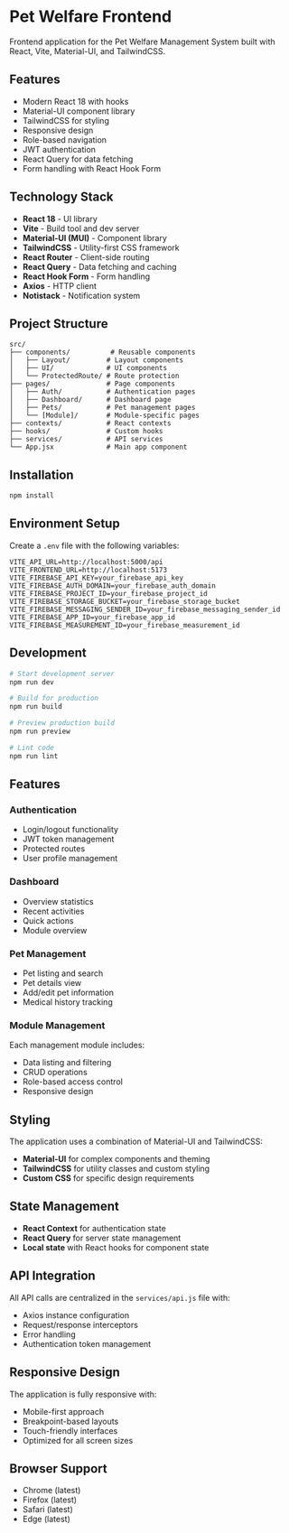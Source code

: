 # Pet Welfare Frontend

Frontend application for the Pet Welfare Management System built with React, Vite, Material-UI, and TailwindCSS.

## Features

- Modern React 18 with hooks
- Material-UI component library
- TailwindCSS for styling
- Responsive design
- Role-based navigation
- JWT authentication
- React Query for data fetching
- Form handling with React Hook Form

## Technology Stack

- **React 18** - UI library
- **Vite** - Build tool and dev server
- **Material-UI (MUI)** - Component library
- **TailwindCSS** - Utility-first CSS framework
- **React Router** - Client-side routing
- **React Query** - Data fetching and caching
- **React Hook Form** - Form handling
- **Axios** - HTTP client
- **Notistack** - Notification system

## Project Structure

```
src/
├── components/          # Reusable components
│   ├── Layout/         # Layout components
│   ├── UI/             # UI components
│   └── ProtectedRoute/ # Route protection
├── pages/              # Page components
│   ├── Auth/           # Authentication pages
│   ├── Dashboard/      # Dashboard page
│   ├── Pets/           # Pet management pages
│   └── [Module]/       # Module-specific pages
├── contexts/           # React contexts
├── hooks/              # Custom hooks
├── services/           # API services
└── App.jsx             # Main app component
```

## Installation

```bash
npm install
```

## Environment Setup

Create a `.env` file with the following variables:

```env
VITE_API_URL=http://localhost:5000/api
VITE_FRONTEND_URL=http://localhost:5173
VITE_FIREBASE_API_KEY=your_firebase_api_key
VITE_FIREBASE_AUTH_DOMAIN=your_firebase_auth_domain
VITE_FIREBASE_PROJECT_ID=your_firebase_project_id
VITE_FIREBASE_STORAGE_BUCKET=your_firebase_storage_bucket
VITE_FIREBASE_MESSAGING_SENDER_ID=your_firebase_messaging_sender_id
VITE_FIREBASE_APP_ID=your_firebase_app_id
VITE_FIREBASE_MEASUREMENT_ID=your_firebase_measurement_id
```

## Development

```bash
# Start development server
npm run dev

# Build for production
npm run build

# Preview production build
npm run preview

# Lint code
npm run lint
```

## Features

### Authentication
- Login/logout functionality
- JWT token management
- Protected routes
- User profile management

### Dashboard
- Overview statistics
- Recent activities
- Quick actions
- Module overview

### Pet Management
- Pet listing and search
- Pet details view
- Add/edit pet information
- Medical history tracking

### Module Management
Each management module includes:
- Data listing and filtering
- CRUD operations
- Role-based access control
- Responsive design

## Styling

The application uses a combination of Material-UI and TailwindCSS:

- **Material-UI** for complex components and theming
- **TailwindCSS** for utility classes and custom styling
- **Custom CSS** for specific design requirements

## State Management

- **React Context** for authentication state
- **React Query** for server state management
- **Local state** with React hooks for component state

## API Integration

All API calls are centralized in the `services/api.js` file with:
- Axios instance configuration
- Request/response interceptors
- Error handling
- Authentication token management

## Responsive Design

The application is fully responsive with:
- Mobile-first approach
- Breakpoint-based layouts
- Touch-friendly interfaces
- Optimized for all screen sizes

## Browser Support

- Chrome (latest)
- Firefox (latest)
- Safari (latest)
- Edge (latest)
